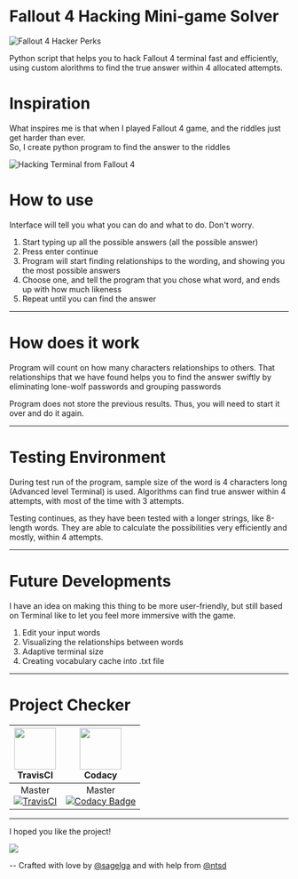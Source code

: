 # Fallout 4 Hacking Mini-game Solver
![Fallout 4 Hacker Perks](https://vignette2.wikia.nocookie.net/fallout/images/e/ec/Fo4_Hacker.png/revision/latest?cb=20170320162306)

Python script that helps you to hack Fallout 4 terminal fast and efficiently, using custom alorithms to find the true answer within 4 allocated attempts.

# Inspiration
What inspires me is that when I played Fallout 4 game, and the riddles just get harder than ever. <br>
So, I create python program to find the answer to the riddles

![Hacking Terminal from Fallout 4](http://cdn.gamer-network.net/2015/usgamer/f4_lock_01.jpg)

# How to use
Interface will tell you what you can do and what to do. Don't worry.
1. Start typing up all the possible answers (all the possible answer)
2. Press enter continue
3. Program will start finding relationships to the wording, and showing you the most possible answers
4. Choose one, and tell the program that you chose what word, and ends up with how much likeness
5. Repeat until you can find the answer

---

# How does it work
Program will count on how many characters relationships to others. That relationships that we have found helps you to find the answer swiftly by eliminating lone-wolf passwords and grouping passwords

Program does not store the previous results. Thus, you will need to start it over and do it again.

---

# Testing Environment
During test run of the program, sample size of the word is 4 characters long (Advanced level Terminal) is used. Algorithms can find true answer within 4 attempts, with most of the time with 3 attempts.

Testing continues, as they have been tested with a longer strings, like 8-length words. They are able to calculate the possibilities very efficiently and mostly, within 4 attempts.

---

# Future Developments
I have an idea on making this thing to be more user-friendly, but still based on Terminal like to let you feel more immersive with the game.

1. Edit your input words
2. Visualizing the relationships between words
3. Adaptive terminal size
4. Creating vocabulary cache into .txt file

---

# Project Checker
|<img src="https://travis-ci.com/images/logos/TravisCI-Mascot-1.png" height="75px"> <br> TravisCI|<img src="https://pbs.twimg.com/profile_images/796423844663853056/WsR0OEAZ.jpg" height="75px">  <br> Codacy|
|:--------------------:|:--------------------:|
|Master<br>[![TravisCI](https://travis-ci.org/sagelga/Fallout-4_Hacking_Helper.svg?branch=master)](https://travis-ci.org/sagelga/Fallout-4_Hacking_Helper)|Master<br>[![Codacy Badge](https://api.codacy.com/project/badge/Grade/f771095c4b29457abd2395d0a29d164f)](https://www.codacy.com/app/sagelga/Fallout-4_Hacking_Helper?utm_source=github.com&amp;utm_medium=referral&amp;utm_content=sagelga/Fallout-4_Hacking_Helper&amp;utm_campaign=Badge_Grade)|

---

I hoped you like the project!

![](https://vignette2.wikia.nocookie.net/fallout/images/1/13/RobCos_Worst_Nightmare_trophy.png/revision/latest?cb=20170618215901)

-- Crafted with love by [@sagelga](github.com/sagelga) and with help from [@ntsd](github.com/ntsd)
